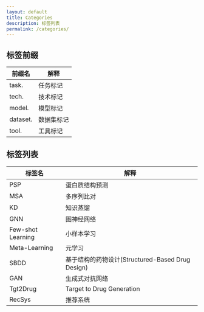 ```yaml
---
layout: default
title: Categories
description: 标签列表
permalink: /categories/
---
```


## 标签前缀

|前缀名|解释|
|---|---|
|task.|任务标记|
|tech.|技术标记|
|model.|模型标记|
|dataset.|数据集标记|
|tool.|工具标记|

## 标签列表

|标签名|解释|
|---|---|
|PSP|蛋白质结构预测|
|MSA|多序列比对|
|KD|知识蒸馏|
|GNN|图神经网络|
|Few-shot Learning|小样本学习|
|Meta-Learning|元学习|
|SBDD|基于结构的药物设计(Structured-Based Drug Design)|
|GAN|生成式对抗网络|
|Tgt2Drug|Target to Drug Generation|
|RecSys|推荐系统|
